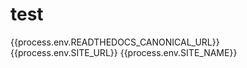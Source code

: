 # test

{{process.env.READTHEDOCS_CANONICAL_URL}}
{{process.env.SITE_URL}}
{{process.env.SITE_NAME}}
